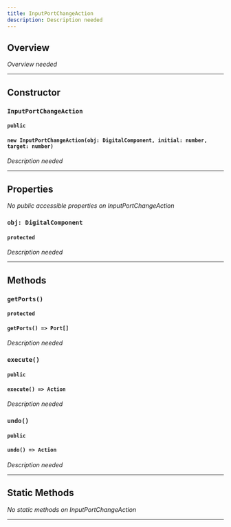 ```yaml
---
title: InputPortChangeAction
description: Description needed
---
```



## Overview
*Overview needed*

---


## Constructor

### `InputPortChangeAction`
#### `public`
#### `new InputPortChangeAction(obj: DigitalComponent, initial: number, target: number)`
*Description needed*

---


## Properties

*No public accessible properties on InputPortChangeAction*

### `obj: DigitalComponent`
#### `protected`
*Description needed*

---


## Methods

### `getPorts()`
#### `protected`
#### `getPorts() => Port[]`
*Description needed*

### `execute()`
#### `public`
#### `execute() => Action`
*Description needed*

### `undo()`
#### `public`
#### `undo() => Action`
*Description needed*

---


## Static Methods

*No static methods on InputPortChangeAction*

---
